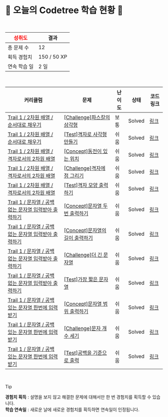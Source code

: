 # 🌲 오늘의 Codetree 학습 현황 🌲

<br />

| <span style="color:red;display:block;text-align:center;"> **성취도**</span> | 결과 |
|---|---|
| 총 문제 수 | 12 |
| 획득 경험치 | 150 / 50 XP |
| 연속 학습 일 | 2 일 |

<br />

|커리큘럼|문제|난이도|상태|코드 링크|
|---|---|---|---|---|
|[Trail 1 / 2차원 배열 / 순서대로 채우기](https://www.codetree.ai/trail-info/novice-low/)|[[Challenge]파스칼의 삼각형](https://www.codetree.ai/trails/complete/curated-cards/challenge-pascals-triangle/)|보통|Solved|[링크](https://github.com/hakmini/codetree-TILs/blob/main/250912/%ED%8C%8C%EC%8A%A4%EC%B9%BC%EC%9D%98%20%EC%82%BC%EA%B0%81%ED%98%95/pascals-triangle.java)|
|[Trail 1 / 2차원 배열 / 순서대로 채우기](https://www.codetree.ai/trail-info/novice-low/)|[[Test]격자로 사각형 만들기](https://www.codetree.ai/trails/complete/curated-cards/test-print-grid-in-rectangle/)|쉬움|Solved|[링크](https://github.com/hakmini/codetree-TILs/blob/main/250912/%EA%B2%A9%EC%9E%90%EB%A1%9C%20%EC%82%AC%EA%B0%81%ED%98%95%20%EB%A7%8C%EB%93%A4%EA%B8%B0/print-grid-in-rectangle.java)|
|[Trail 1 / 2차원 배열 / 격자로서의 2차원 배열](https://www.codetree.ai/trail-info/novice-low/)|[[Concept]동전이 있는 위치](https://www.codetree.ai/trails/complete/curated-cards/intro-Where-coins-are-located/)|쉬움|Solved|[링크](https://github.com/hakmini/codetree-TILs/blob/main/250912/%EB%8F%99%EC%A0%84%EC%9D%B4%20%EC%9E%88%EB%8A%94%20%EC%9C%84%EC%B9%98/Where-coins-are-located.java)|
|[Trail 1 / 2차원 배열 / 격자로서의 2차원 배열](https://www.codetree.ai/trail-info/novice-low/)|[[Challenge]격자에 점 그리기](https://www.codetree.ai/trails/complete/curated-cards/challenge-draw-points-on-grid/)|쉬움|Solved|[링크](https://github.com/hakmini/codetree-TILs/blob/main/250912/%EA%B2%A9%EC%9E%90%EC%97%90%20%EC%A0%90%20%EA%B7%B8%EB%A6%AC%EA%B8%B0/draw-points-on-grid.java)|
|[Trail 1 / 2차원 배열 / 격자로서의 2차원 배열](https://www.codetree.ai/trail-info/novice-low/)|[[Test]격자 모양 출력하기](https://www.codetree.ai/trails/complete/curated-cards/test-print-grid-shape/)|쉬움|Solved|[링크](https://github.com/hakmini/codetree-TILs/blob/main/250912/%EA%B2%A9%EC%9E%90%20%EB%AA%A8%EC%96%91%20%EC%B6%9C%EB%A0%A5%ED%95%98%EA%B8%B0/print-grid-shape.java)|
|[Trail 1 / 문자열 / 공백없는 문자열 입력받아 출력하기](https://www.codetree.ai/trail-info/novice-low/)|[[Concept]문자열 두번 출력하기](https://www.codetree.ai/trails/complete/curated-cards/intro-print-string-twice/)|쉬움|Solved|[링크](https://github.com/hakmini/codetree-TILs/blob/main/250912/%EB%AC%B8%EC%9E%90%EC%97%B4%20%EB%91%90%EB%B2%88%20%EC%B6%9C%EB%A0%A5%ED%95%98%EA%B8%B0/print-string-twice.java)|
|[Trail 1 / 문자열 / 공백없는 문자열 입력받아 출력하기](https://www.codetree.ai/trail-info/novice-low/)|[[Concept]문자열의 길이 출력하기](https://www.codetree.ai/trails/complete/curated-cards/intro-print-strings-length/)|쉬움|Solved|[링크](https://github.com/hakmini/codetree-TILs/blob/main/250912/%EB%AC%B8%EC%9E%90%EC%97%B4%EC%9D%98%20%EA%B8%B8%EC%9D%B4%20%EC%B6%9C%EB%A0%A5%ED%95%98%EA%B8%B0/print-strings-length.java)|
|[Trail 1 / 문자열 / 공백없는 문자열 입력받아 출력하기](https://www.codetree.ai/trail-info/novice-low/)|[[Challenge]더 긴 문자열](https://www.codetree.ai/trails/complete/curated-cards/challenge-longer-string/)|쉬움|Solved|[링크](https://github.com/hakmini/codetree-TILs/blob/main/250912/%EB%8D%94%20%EA%B8%B4%20%EB%AC%B8%EC%9E%90%EC%97%B4/longer-string.java)|
|[Trail 1 / 문자열 / 공백없는 문자열 입력받아 출력하기](https://www.codetree.ai/trail-info/novice-low/)|[[Test]가장 짧은 문자열](https://www.codetree.ai/trails/complete/curated-cards/test-shortest-string/)|쉬움|Solved|[링크](https://github.com/hakmini/codetree-TILs/blob/main/250912/%EA%B0%80%EC%9E%A5%20%EC%A7%A7%EC%9D%80%20%EB%AC%B8%EC%9E%90%EC%97%B4/shortest-string.java)|
|[Trail 1 / 문자열 / 공백있는 문자열 한번에 입력받기](https://www.codetree.ai/trail-info/novice-low/)|[[Concept]문자열 범위 출력하기](https://www.codetree.ai/trails/complete/curated-cards/intro-print-string-in-range/)|쉬움|Solved|[링크](https://github.com/hakmini/codetree-TILs/blob/main/250912/%EB%AC%B8%EC%9E%90%EC%97%B4%20%EB%B2%94%EC%9C%84%20%EC%B6%9C%EB%A0%A5%ED%95%98%EA%B8%B0/print-string-in-range.java)|
|[Trail 1 / 문자열 / 공백있는 문자열 한번에 입력받기](https://www.codetree.ai/trail-info/novice-low/)|[[Challenge]문자 개수 세기](https://www.codetree.ai/trails/complete/curated-cards/challenge-count-char/)|쉬움|Solved|[링크](https://github.com/hakmini/codetree-TILs/blob/main/250912/%EB%AC%B8%EC%9E%90%20%EA%B0%9C%EC%88%98%20%EC%84%B8%EA%B8%B0/count-char.java)|
|[Trail 1 / 문자열 / 공백있는 문자열 한번에 입력받기](https://www.codetree.ai/trail-info/novice-low/)|[[Test]공백을 기준으로 출력](https://www.codetree.ai/trails/complete/curated-cards/test-output-based-on-space/)|쉬움|Solved|[링크](https://github.com/hakmini/codetree-TILs/blob/main/250912/%EA%B3%B5%EB%B0%B1%EC%9D%84%20%EA%B8%B0%EC%A4%80%EC%9C%BC%EB%A1%9C%20%EC%B6%9C%EB%A0%A5/output-based-on-space.java)|


<br />

> [!TIP]
> **경험치 획득** : 설명을 보지 않고 해결한 문제에 대해서만 한 번 경험치를 획득할 수 있습니다.  
> **학습 연속일** : 새로운 날에 새로운 경험치를 획득하면 연속일이 인정됩니다.

